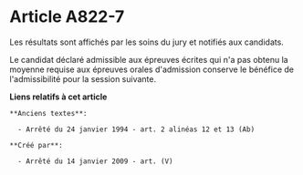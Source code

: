 # Article A822-7

Les résultats sont affichés par les soins du jury et notifiés aux candidats.

Le candidat déclaré admissible aux épreuves écrites qui n'a pas obtenu la moyenne requise aux épreuves orales d'admission
conserve le bénéfice de l'admissibilité pour la session suivante.

**Liens relatifs à cet article**

	**Anciens textes**:

	  - Arrêté du 24 janvier 1994 - art. 2 alinéas 12 et 13 (Ab)

	**Créé par**:

	  - Arrêté du 14 janvier 2009 - art. (V)
